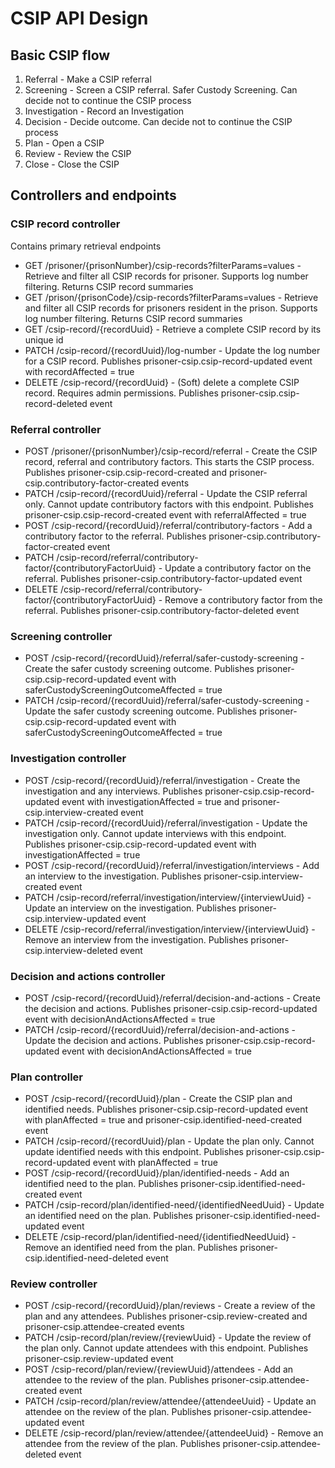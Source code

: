 # CSIP API Design

## Basic CSIP flow

1) Referral - Make a CSIP referral
2) Screening - Screen a CSIP referral. Safer Custody Screening. Can decide not to continue the CSIP process
3) Investigation - Record an Investigation
4) Decision - Decide outcome. Can decide not to continue the CSIP process
5) Plan - Open a CSIP
6) Review - Review the CSIP
7) Close - Close the CSIP

## Controllers and endpoints

### CSIP record controller

Contains primary retrieval endpoints

- GET /prisoner/{prisonNumber}/csip-records?filterParams=values - Retrieve and filter all CSIP records for prisoner. Supports log number filtering. Returns CSIP record summaries
- GET /prison/{prisonCode}/csip-records?filterParams=values - Retrieve and filter all CSIP records for prisoners resident in the prison. Supports log number filtering. Returns CSIP record summaries
- GET /csip-record/{recordUuid} - Retrieve a complete CSIP record by its unique id
- PATCH /csip-record/{recordUuid}/log-number - Update the log number for a CSIP record. Publishes prisoner-csip.csip-record-updated event with recordAffected = true
- DELETE /csip-record/{recordUuid} - (Soft) delete a complete CSIP record. Requires admin permissions. Publishes prisoner-csip.csip-record-deleted event

### Referral controller
- POST /prisoner/{prisonNumber}/csip-record/referral - Create the CSIP record, referral and contributory factors. This starts the CSIP process. Publishes prisoner-csip.csip-record-created and prisoner-csip.contributory-factor-created events
- PATCH /csip-record/{recordUuid}/referral - Update the CSIP referral only. Cannot update contributory factors with this endpoint. Publishes prisoner-csip.csip-record-created event with referralAffected = true
- POST /csip-record/{recordUuid}/referral/contributory-factors - Add a contributory factor to the referral. Publishes prisoner-csip.contributory-factor-created event
- PATCH /csip-record/referral/contributory-factor/{contributoryFactorUuid} - Update a contributory factor on the referral. Publishes prisoner-csip.contributory-factor-updated event
- DELETE /csip-record/referral/contributory-factor/{contributoryFactorUuid} - Remove a contributory factor from the referral. Publishes prisoner-csip.contributory-factor-deleted event

### Screening controller
- POST /csip-record/{recordUuid}/referral/safer-custody-screening - Create the safer custody screening outcome. Publishes prisoner-csip.csip-record-updated event with saferCustodyScreeningOutcomeAffected = true
- PATCH /csip-record/{recordUuid}/referral/safer-custody-screening - Update the safer custody screening outcome. Publishes prisoner-csip.csip-record-updated event with saferCustodyScreeningOutcomeAffected = true

### Investigation controller
- POST /csip-record/{recordUuid}/referral/investigation - Create the investigation and any interviews. Publishes prisoner-csip.csip-record-updated event with investigationAffected = true and prisoner-csip.interview-created event
- PATCH /csip-record/{recordUuid}/referral/investigation - Update the investigation only. Cannot update interviews with this endpoint. Publishes prisoner-csip.csip-record-updated event with investigationAffected = true
- POST /csip-record/{recordUuid}/referral/investigation/interviews - Add an interview to the investigation. Publishes prisoner-csip.interview-created event
- PATCH /csip-record/referral/investigation/interview/{interviewUuid} - Update an interview on the investigation. Publishes prisoner-csip.interview-updated event
- DELETE /csip-record/referral/investigation/interview/{interviewUuid} - Remove an interview from the investigation. Publishes prisoner-csip.interview-deleted event

### Decision and actions controller
- POST /csip-record/{recordUuid}/referral/decision-and-actions - Create the decision and actions. Publishes prisoner-csip.csip-record-updated event with decisionAndActionsAffected = true
- PATCH /csip-record/{recordUuid}/referral/decision-and-actions - Update the decision and actions. Publishes prisoner-csip.csip-record-updated event with decisionAndActionsAffected = true

### Plan controller
- POST /csip-record/{recordUuid}/plan - Create the CSIP plan and identified needs. Publishes prisoner-csip.csip-record-updated event with planAffected = true and prisoner-csip.identified-need-created event
- PATCH /csip-record/{recordUuid}/plan - Update the plan only. Cannot update identified needs with this endpoint. Publishes prisoner-csip.csip-record-updated event with planAffected = true
- POST /csip-record/{recordUuid}/plan/identified-needs - Add an identified need to the plan. Publishes prisoner-csip.identified-need-created event
- PATCH /csip-record/plan/identified-need/{identifiedNeedUuid} - Update an identified need on the plan. Publishes prisoner-csip.identified-need-updated event
- DELETE /csip-record/plan/identified-need/{identifiedNeedUuid} - Remove an identified need from the plan. Publishes prisoner-csip.identified-need-deleted event

### Review controller
- POST /csip-record/{recordUuid}/plan/reviews - Create a review of the plan and any attendees. Publishes prisoner-csip.review-created and prisoner-csip.attendee-created events
- PATCH /csip-record/plan/review/{reviewUuid} - Update the review of the plan only. Cannot update attendees with this endpoint. Publishes prisoner-csip.review-updated event
- POST /csip-record/plan/review/{reviewUuid}/attendees - Add an attendee to the review of the plan. Publishes prisoner-csip.attendee-created event
- PATCH /csip-record/plan/review/attendee/{attendeeUuid} - Update an attendee on the review of the plan. Publishes prisoner-csip.attendee-updated event
- DELETE /csip-record/plan/review/attendee/{attendeeUuid} - Remove an attendee from the review of the plan. Publishes prisoner-csip.attendee-deleted event